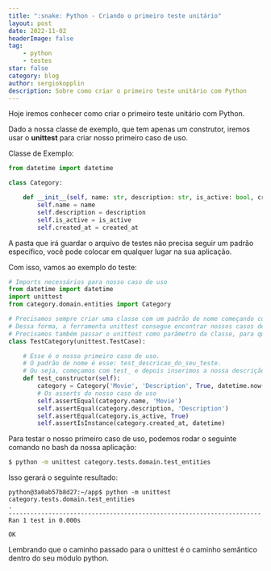 ```yaml
---
title: ":snake: Python - Criando o primeiro teste unitário"
layout: post
date: 2022-11-02
headerImage: false
tag:
    - python
    - testes
star: false
category: blog
author: sergiokopplin
description: Sobre como criar o primeiro teste unitário com Python
---
```


Hoje iremos conhecer como criar o primeiro teste unitário com Python.

Dado a nossa classe de exemplo, que tem apenas um construtor, iremos usar o **unittest** para criar nosso primeiro caso de uso.

Classe de Exemplo:

```python
from datetime import datetime

class Category:

    def __init__(self, name: str, description: str, is_active: bool, created_at: datetime) -> None:
        self.name = name
        self.description = description
        self.is_active = is_active
        self.created_at = created_at
```

A pasta que irá guardar o arquivo de testes não precisa seguir um padrão específico, você pode colocar em qualquer lugar na sua aplicação.

Com isso, vamos ao exemplo do teste:

```python
# Imports necessários para nosso caso de uso
from datetime import datetime
import unittest
from category.domain.entities import Category

# Precisamos sempre criar uma classe com um padrão de nome começando com Test, por exemplo: TestExemplo
# Dessa forma, a ferramenta unittest consegue encontrar nossos casos de uso.
# Precisamos também passar o unittest como parâmetro da classe, para que ele seja usado internamente dentro do TestCategory
class TestCategory(unittest.TestCase):

    # Esse é o nosso primeiro caso de uso.
    # O padrão de nome é esse: test_descricao_do_seu_teste.
    # Ou seja, começamos com test_ e depois inserimos a nossa descrição.
    def test_constructor(self):
        category = Category('Movie', 'Description', True, datetime.now())
        # Os asserts do nosso caso de uso
        self.assertEqual(category.name, 'Movie')
        self.assertEqual(category.description, 'Description')
        self.assertEqual(category.is_active, True)
        self.assertIsInstance(category.created_at, datetime)
```

Para testar o nosso primeiro caso de uso, podemos rodar o seguinte comando no bash da nossa aplicação:

```bash
$ python -m unittest category.tests.domain.test_entities
```

Isso gerará o seguinte resultado:

```log
python@3a0ab57b8d27:~/app$ python -m unittest category.tests.domain.test_entities
.
----------------------------------------------------------------------
Ran 1 test in 0.000s

OK
```

Lembrando que o caminho passado para o unittest é o caminho semântico dentro do seu módulo python.
